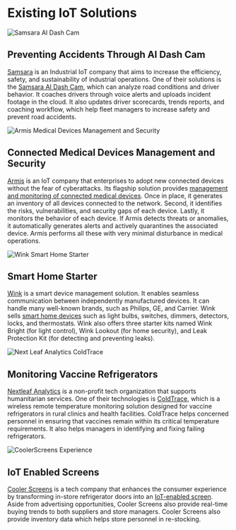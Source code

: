 # Existing IoT Solutions

![Samsara AI Dash Cam](https://images.ctfassets.net/bx9krvy0u3sx/2Tn0q6HT7nukraGx63IniB/02adb5fedf9e1e57a4e15b3bb1b97b58/CM32_Blog_Header.png?q=90&h=850&w=1800)
## Preventing Accidents Through AI Dash Cam
[Samsara](https://www.samsara.com) is an Industrial IoT company that aims to increase the efficiency, safety, and sustainability of industrial operations. One of their solutions is the [Samsara AI Dash Cam](https://www.samsara.com/blog/the-next-leap-in-fleet-safety-announcing-ai-dash-cams), which can analyze road conditions and driver behavior. It coaches drivers through voice alerts and uploads incident footage in the cloud. It also updates driver scorecards, trends reports, and coaching workflow, which help fleet managers to increase safety and prevent road accidents.

![Armis Medical Devices Management and Security](https://draxxksn1f4ym.cloudfront.net/uploads/2020/06/Armis-Operating-Room-IMG-20200606-1.png)
## Connected Medical Devices Management and Security
[Armis](https://www.armis.com) is an IoT company that enterprises to adopt new connected devices without the fear of cyberattacks. Its flagship solution provides [management and monitoring of connected medical devices](https://www.armis.com/solutions/medical-device-security/). Once in place, it generates an inventory of all devices connected to the network. Second, it identifies the risks, vulnerabilities, and security gaps of each device. Lastly, it monitors the behavior of each device. If Armis detects threats or anomalies, it automatically generates alerts and actively quarantines the associated device. Armis performs all these with very minimal disturbance in medical operations.

![Wink Smart Home Starter](https://www.wink.com/img/product/wink-lookout-smart-security-essentials/images/hero.jpg)
## Smart Home Starter
[Wink](https://www.wink.com/) is a smart device management solution. It enables seamless communication between independently manufactured devices. It can handle many well-known brands, such as Philips, GE, and Carrier. Wink sells [smart home devices](https://www.wink.com/products/) such as light bulbs, switches, dimmers, detectors, locks, and thermostats. Wink also offers three starter kits named Wink Bright (for light control), Wink Lookout (for home security), and Leak Protection Kit (for detecting and preventing leaks).

![Next Leaf Analytics ColdTrace](https://nexleaf.org/wp-content/uploads/2015/10/vaccine_page.jpg)
## Monitoring Vaccine Refrigerators
[Nextleaf Analytics](https://nexleaf.org/) is a non-profit tech organization that supports humanitarian services. One of their technologies is [ColdTrace](https://nexleaf.org/vaccines/), which is a wireless remote temperature monitoring solution designed for vaccine refrigerators in rural clinics and health facilities. ColdTrace helps concerned personnel in ensuring that vaccines remain within its critical temperature requirements. It also helps managers in identifying and fixing failing refrigerators.

![CoolerScreens Experience](https://images.squarespace-cdn.com/content/v1/59e4d159e9bfdf35489a181f/1596038918973-NLBU7OPW654MSKM992VQ/ke17ZwdGBToddI8pDm48kGj3CGUcCwyTwIV3X-E_lX0UqsxRUqqbr1mOJYKfIPR7LoDQ9mXPOjoJoqy81S2I8N_N4V1vUb5AoIIIbLZhVYy7Mythp_T-mtop-vrsUOmeInPi9iDjx9w8K4ZfjXt2dqnRfmpaZa1aw8cydeiD9dmXpDDHwyU_2hQdkoDFHRqnCjLISwBs8eEdxAxTptZAUg/CoolerScreens15065RT-FullDoorAds.png?format=750w)
## IoT Enabled Screens
[Cooler Screens](https://www.coolerscreens.com/) is a tech company that enhances the consumer experience by transforming in-store refrigerator doors into an [IoT-enabled screen](https://www.coolerscreens.com/experience). Aside from advertising opportunities, Cooler Screens also provide real-time buying trends to both suppliers and store managers. Cooler Screens also provide inventory data which helps store personnel in re-stocking.
